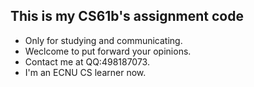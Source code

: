 ## This is my CS61b's assignment code

- Only for studying and communicating.
- Weclcome to put forward your opinions.
- Contact me at QQ:498187073.
- I'm an ECNU CS learner now.
